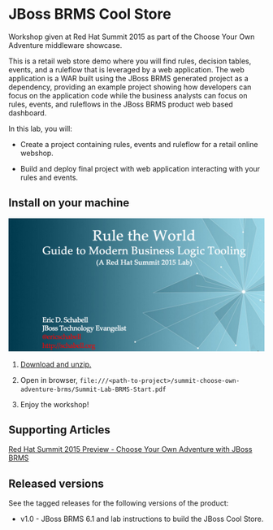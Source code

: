 JBoss BRMS Cool Store
=====================
Workshop given at Red Hat Summit 2015 as part of the Choose Your Own Adventure middleware showcase.

This is a retail web store demo where you will find rules, decision tables, events, and a ruleflow 
that is leveraged by a web application. The web application is a WAR built using the JBoss BRMS
generated project as a dependency, providing an example project showing how developers can focus on the 
application code while the business analysts can focus on rules, events, and ruleflows in the 
JBoss BRMS product web based dashboard.

In this lab, you will:

  - Create a project containing rules, events and ruleflow for a retail online webshop.

  - Build and deploy final project with web application interacting with your rules and events.


Install on your machine
-----------------------
![Cover Slide](https://raw.githubusercontent.com/eschabell/summit-choose-own-adventure-brms/master/brms-labs/cover.png)

1. [Download and unzip.](https://github.com/eschabell/summit-choose-own-adventure-brms/archive/master.zip)

2. Open in browser, `file:///<path-to-project>/summit-choose-own-adventure-brms/Summit-Lab-BRMS-Start.pdf`

3. Enjoy the workshop! 


Supporting Articles
-------------------
[Red Hat Summit 2015 Preview - Choose Your Own Adventure with JBoss BRMS](http://www.schabell.org/2015/06/redhat-summit-2015-preview-choose-adventure-brms.html)

Released versions
-----------------
See the tagged releases for the following versions of the product:

- v1.0 - JBoss BRMS 6.1 and lab instructions to build the JBoss Cool Store.
